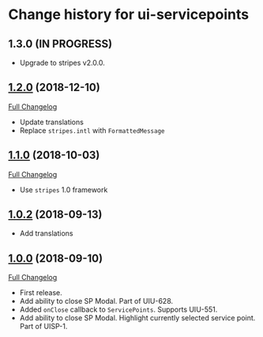 # Change history for ui-servicepoints

## 1.3.0 (IN PROGRESS)

* Upgrade to stripes v2.0.0.

## [1.2.0](https://github.com/folio-org/ui-servicepoints/tree/v1.2.0) (2018-12-10)
[Full Changelog](https://github.com/folio-org/ui-servicepoints/compare/v1.1.0...v1.2.0)

* Update translations
* Replace `stripes.intl` with `FormattedMessage`

## [1.1.0](https://github.com/folio-org/ui-servicepoints/tree/v1.1.0) (2018-10-03)
[Full Changelog](https://github.com/folio-org/ui-servicepoints/compare/v1.0.0...v1.1.0)

* Use `stripes` 1.0 framework

## [1.0.2](https://github.com/folio-org/ui-servicepoints/tree/v1.0.2) (2018-09-13)

* Add translations

## [1.0.0](https://github.com/folio-org/ui-servicepoints/tree/v1.0.0) (2018-09-10)
[Full Changelog](https://github.com/folio-org/ui-servicepoints/compare/v1.0.0...v1.0.0)

* First release.
* Add ability to close SP Modal. Part of UIU-628.
* Added `onClose` callback to `ServicePoints`. Supports UIU-551.
* Add ability to close SP Modal. Highlight currently selected service point. Part of UISP-1.
